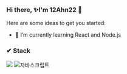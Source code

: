 ### Hi there, ✨I'm 12Ahn22 👋

Here are some ideas to get you started:

- 🌱 I’m currently learning React and Node.js

### ✔ Stack
<a href="#"><img src="https://img.shields.io/badge/Javascript-F7DF1E?style=flat-square&logo=Javascript&logoColor=white"/></a>
![자바스크립트](https://img.shields.io/badge/Javascript-F7DF1E?style=flat-square&logo=Javascript&logoColor=white)
